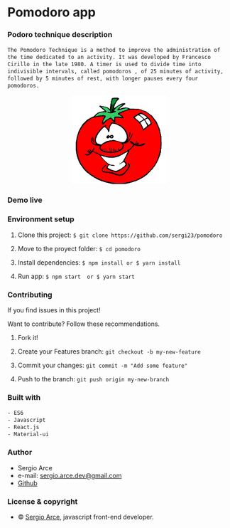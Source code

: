 
#   Pomodoro app
### Podoro technique description 

    The Pomodoro Technique is a method to improve the administration of the time dedicated to an activity. It was developed by Francesco Cirillo in the late 1980. A timer is used to divide time into indivisible intervals, called pomodoros , of 25 minutes of activity, followed by 5 minutes of rest, with longer pauses every four pomodoros. 


<!-- ![](https://media.giphy.com/media/WQg1PGTQZMaEEHtALP/giphy.gif) -->
<p align="center">
<img  widht="200" height="200" src="./src/assets/image-pomodoro.jpg">
</p>

### Demo live

<!-- Click [here](https://sergi23-weather-app.netlify.com) -->

### Environment setup 

1. Clone this project: `$ git clone https://github.com/sergi23/pomodoro`  

2. Move to the proyect folder: `$ cd pomodoro`

3. Install dependencies: `$ npm install or $ yarn install`

4. Run app: `$ npm start  or $ yarn start`

        

### Contributing

If you find issues in this project!

Want to contribute? Follow these recommendations.

1. Fork it!

2. Create your Features branch: `git checkout -b my-new-feature`

3. Commit your changes: `git commit -m "Add some feature"`

4. Push to the branch: `git push origin my-new-branch`

### Built with

    - ES6
    - Javascript
    - React.js
    - Material-ui


### Author

- Sergio Arce 
- e-mail: sergio.arce.dev@gmail.com
- [Github](https://github.com/sergi23)

### License & copyright

- © [Sergio Arce](https://github.com/sergi23), javascript front-end developer.